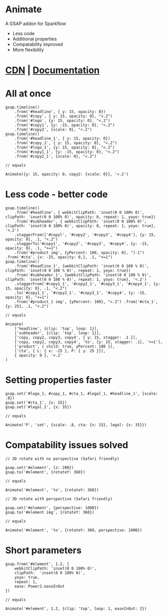 # Animate
A GSAP addon for Sparkflow
  - Less code
  - Additional properties
  - Compatability improved
  - More flexibility

# [CDN](https://cdn.jsdelivr.net/gh/khudiiash/animate/Animate.js) | [Documentation](https://docs.google.com/document/d/1dgcEFdc2rYj9XGm4GVx2okL93PnzunKSXikvOr7ADTg/edit?usp=sharing)

# All at once
    gsap.timeline()
        .from('#headline', { y: 15, opacity: 0})
        .from('#copy', { y: 15, opacity: 0}, "<.2")
        .from('#logo', {y: 15, opacity: 0}, "<.2")
        .from('#copy1', {y: -15, opacity: 0}, "<.2")
        .from('#copy2', {scale: 0}, "<.2")
    gsap.timeline()
        .from('#headline_1', { y: 15, opacity: 0})
        .from('#copy_1', { y: 15, opacity: 0}, "<.2")
        .from('#logo_1', {y: 15, opacity: 0}, "<.2")
        .from('#copy1_1', {y: -15, opacity: 0}, "<.2")
        .from('#copy2_1', {scale: 0}, "<.2")

    // equals

    Animate({y: 15, opacity: 0, copy2: {scale: 0}}, '<.2')


# Less code - better code
    gsap.timeline()
        .from('#headline', { webkitClipPath: 'inset(0 0 100% 0)', clipPath: 'inset(0 0 100% 0)', opacity: 0, repeat: 1, yoyo: true})
        .from('#subheader', { webkitClipPath: 'inset(0 0 100% 0)', clipPath: 'inset(0 0 100% 0)', opacity: 0, repeat: 1, yoyo: true}, '<.2')
        .staggerFrom(['#copyl', '#copy2', '#copy3', '#copy4'], {y: 15, opacity: 0}, .1, "<.2")
        .staggerTo('#copy1', '#copy2', '#copy3', '#copy4', {y: -15, opacity: 0}, .1, "+=1")
        .from('#product img', {yPercent: 100, opacity: 0}, "]-1") .from('#cta', {x: -25, opacity: 0,}, .1, "+=1")
    gsap.timeline()
        .from('#headline_1', {webkitClipPath: 'inset(0 0 100 % 0)', clipPath: 'inset(0 0 100 % 0)', repeat: 1, yoyo: true})
        .from('#subheader_1', {webkitClipPath: 'inset(0 0 100 % 0)', clipPath: 'inset(0 0 100 % 0)', repeat: 1, yoyo: true}, '<.2')
        .staggerFrom('#copy1_1', '#copy2_1', '#copy3_1', '#copy4_1', {y: 15, opacity: 0}, .1, "<.2")
        .to('#copy1_1', '#copy2_1', '#copy3_1', '#copy4', {y: -15, opacity: 0}, "+=1")
        .from('#product_1 img', {yPercent: 100}, "<.2") .from('#cta_1', {y: 25}, .1, "<.2") 

    // equals

    Animate(
        ['headline', {clip: 'top', loop: 1}],
        ['subheader', {clip: 'top', loop: 1}],
        ['copy, copy2, copy3, copy4', { y: 15, stagger: .1 }],
        ['copy, copy2, copy3, copy4', 'to', {y: 15, stagger: .1}, '+=1'],
        ['product', { child: true, yPercent: 100 }],
        ['cta', { L: { x: -25 }, P: { y: 25 }}],
        { opacity: 0 }, '<.2'
    )

# Setting properties faster

    gsap.set('#logo_1, #copy_1, #cta_1, #legal_1, #headline_1', {scale: .8})
    gsap.set('#cta_1', {x: 15})
    gsap.set('#legal_1', {x: 35}) 

    // equals

    Animate('P', 'set', {scale: .8, cta: {x: 15}, legal: {x: 35}})

# Compatability issues solved
    // 3D rotate with no perspective (Safari friendly)
    
    gsap.set('#element', {z: 200})
    gsap.to('#element', {rotateY: 360}) 
    
    // equals
    
    Animate('#element', 'to', {rotateY: 360}) 
    
    // 3D rotate with perspective (Safari friendly)
    
    gsap.set('#element', {perspective: 1000})
    gsap.to('#element img', {rotateY: 360}) 

    // equals

    Animate('#element', 'to', {rotateY: 360, perspective: 1000}) 

# Short parameters

    gsap.from('#element', 1.2, {
        webkitClipPath: 'inset(0 0 100% 0)',
        clipPath:  'inset(0 0 100% 0)',
        yoyo: true,
        repeat: 1,
        ease: Power2.easeInOut
    })

    // equals

    Animate('#element', 1.2, {clip: 'top', loop: 1, easeInOut: 2})